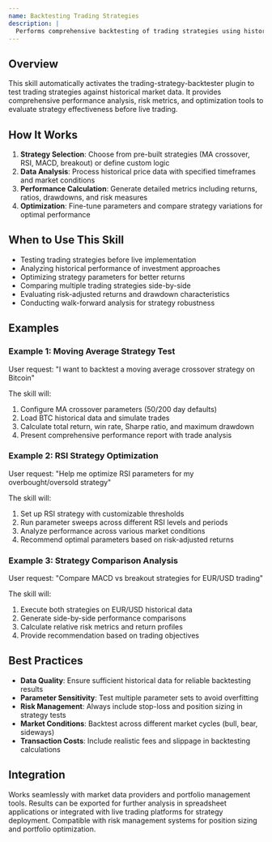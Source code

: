 ```yaml
---
name: Backtesting Trading Strategies
description: |
  Performs comprehensive backtesting of trading strategies using historical market data. Activates when users mention "backtest strategy", "test trading approach", "historical performance", "strategy analysis", or "trading simulation". Provides detailed performance metrics including returns, Sharpe ratios, drawdowns, and risk analysis. Supports multiple strategy types like moving averages, RSI, MACD, breakout, and mean reversion strategies with parameter optimization capabilities.
---
```


## Overview
This skill automatically activates the trading-strategy-backtester plugin to test trading strategies against historical market data. It provides comprehensive performance analysis, risk metrics, and optimization tools to evaluate strategy effectiveness before live trading.

## How It Works
1. **Strategy Selection**: Choose from pre-built strategies (MA crossover, RSI, MACD, breakout) or define custom logic
2. **Data Analysis**: Process historical price data with specified timeframes and market conditions
3. **Performance Calculation**: Generate detailed metrics including returns, ratios, drawdowns, and risk measures
4. **Optimization**: Fine-tune parameters and compare strategy variations for optimal performance

## When to Use This Skill
- Testing trading strategies before live implementation
- Analyzing historical performance of investment approaches
- Optimizing strategy parameters for better returns
- Comparing multiple trading strategies side-by-side
- Evaluating risk-adjusted returns and drawdown characteristics
- Conducting walk-forward analysis for strategy robustness

## Examples

### Example 1: Moving Average Strategy Test
User request: "I want to backtest a moving average crossover strategy on Bitcoin"

The skill will:
1. Configure MA crossover parameters (50/200 day defaults)
2. Load BTC historical data and simulate trades
3. Calculate total return, win rate, Sharpe ratio, and maximum drawdown
4. Present comprehensive performance report with trade analysis

### Example 2: RSI Strategy Optimization
User request: "Help me optimize RSI parameters for my overbought/oversold strategy"

The skill will:
1. Set up RSI strategy with customizable thresholds
2. Run parameter sweeps across different RSI levels and periods
3. Analyze performance across various market conditions
4. Recommend optimal parameters based on risk-adjusted returns

### Example 3: Strategy Comparison Analysis
User request: "Compare MACD vs breakout strategies for EUR/USD trading"

The skill will:
1. Execute both strategies on EUR/USD historical data
2. Generate side-by-side performance comparisons
3. Calculate relative risk metrics and return profiles
4. Provide recommendation based on trading objectives

## Best Practices
- **Data Quality**: Ensure sufficient historical data for reliable backtesting results
- **Parameter Sensitivity**: Test multiple parameter sets to avoid overfitting
- **Risk Management**: Always include stop-loss and position sizing in strategy tests
- **Market Conditions**: Backtest across different market cycles (bull, bear, sideways)
- **Transaction Costs**: Include realistic fees and slippage in backtesting calculations

## Integration
Works seamlessly with market data providers and portfolio management tools. Results can be exported for further analysis in spreadsheet applications or integrated with live trading platforms for strategy deployment. Compatible with risk management systems for position sizing and portfolio optimization.